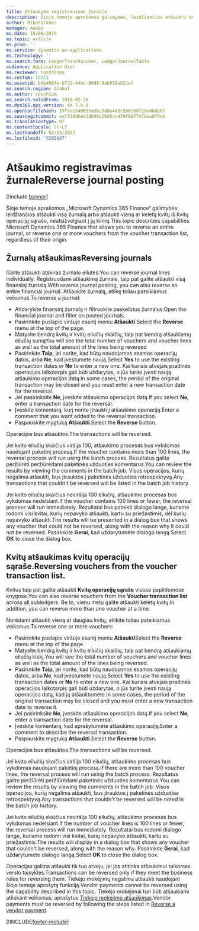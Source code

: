 ```yaml
---
title: Atšaukimo registravimas žurnale
description: Šioje temoje aprašomos galimybės, leidžiančios atšaukti kvitus iš kvitų operacijų sąrašo arba iš finansinių žurnalų.
author: MikeFalkner
manager: AnnBe
ms.date: 10/08/2019
ms.topic: article
ms.prod: ''
ms.service: dynamics-ax-applications
ms.technology: ''
ms.search.form: LedgerTransVoucher, LedgerJournalTable
audience: Application User
ms.reviewer: roschloma
ms.custom: 15721
ms.assetid: b4b406fa-b772-44ec-8dd8-8eb818a921ef
ms.search.region: Global
ms.author: roschlom
ms.search.validFrom: 2016-02-28
ms.dyn365.ops.version: AX 7.0.0
ms.openlocfilehash: 19f7ea540035a3bc9eba445c508cb6f29e4bd20f
ms.sourcegitcommit: eaf330dbee1db96c20d5ac479f007747bea079eb
ms.translationtype: HT
ms.contentlocale: lt-LT
ms.lasthandoff: 02/15/2021
ms.locfileid: "5205007"
---
```

# <a name="reverse-journal-posting"></a><span data-ttu-id="827af-103">Atšaukimo registravimas žurnale</span><span class="sxs-lookup"><span data-stu-id="827af-103">Reverse journal posting</span></span>

[!include [banner](../includes/banner.md)]

<span data-ttu-id="827af-104">Šioje temoje aprašomos „Microsoft Dynamics 365 Finance“ galimybės, leidžiančios atšaukti visą žurnalą arba atšaukti vieną ar keletą kvitų iš kvitų operacijų sąrašo, neatsižvelgiant į jų kilmę.</span><span class="sxs-lookup"><span data-stu-id="827af-104">This topic describes capabilities Microsoft Dynamics 365 Finance that allows you to reverse an entire journal, or reverse one or more vouchers from the voucher transaction list, regardless of their origin.</span></span> 

## <a name="reversing-journals"></a><span data-ttu-id="827af-105">Žurnalų atšaukimas</span><span class="sxs-lookup"><span data-stu-id="827af-105">Reversing journals</span></span>

<span data-ttu-id="827af-106">Galite atšaukti atskiras žurnalo eilutes.</span><span class="sxs-lookup"><span data-stu-id="827af-106">You can reverse journal lines individually.</span></span> <span data-ttu-id="827af-107">Registruodami atšaukimą žurnale, taip pat galite atšaukti visą finansinį žurnalą.</span><span class="sxs-lookup"><span data-stu-id="827af-107">With reverse journal posting, you can also reverse an entire financial journal.</span></span> <span data-ttu-id="827af-108">Atšaukite žurnalą, atlikę toliau pateikiamus veiksmus.</span><span class="sxs-lookup"><span data-stu-id="827af-108">To reverse a journal:</span></span> 

- <span data-ttu-id="827af-109">Atidarykite finansinį žurnalą ir filtruokite paskelbtus žurnalus.</span><span class="sxs-lookup"><span data-stu-id="827af-109">Open the financial journal and filter on posted journals.</span></span>
- <span data-ttu-id="827af-110">Pasirinkite puslapio viršuje esantį meniu **Atšaukti**.</span><span class="sxs-lookup"><span data-stu-id="827af-110">Select the **Reverse** menu at the top of the page.</span></span>
- <span data-ttu-id="827af-111">Matysite bendrą kvitų ir kvitų eilučių skaičių, taip pat bendrą atšaukiamų eilučių sumą</span><span class="sxs-lookup"><span data-stu-id="827af-111">You will see the total number of vouchers and voucher lines as well as the total amount of the lines being reversed</span></span>
- <span data-ttu-id="827af-112">Pasirinkite **Taip**, jei norite, kad būtų naudojamos esamos operacijų datos, arba **Ne**, kad įvestumėte naują.</span><span class="sxs-lookup"><span data-stu-id="827af-112">Select **Yes** to use the existing transaction dates or **No** to enter a new one.</span></span> <span data-ttu-id="827af-113">Kai kuriais atvejais pradinės operacijos laikotarpis gali būti uždarytas, o jūs turite įvesti naują atšaukimo operacijos datą.</span><span class="sxs-lookup"><span data-stu-id="827af-113">In some cases, the period of the original transaction may be closed and you must enter a new transaction date for the reversal.</span></span>
- <span data-ttu-id="827af-114">Jei pasirinksite **Ne**, įveskite atšaukimo operacijos datą.</span><span class="sxs-lookup"><span data-stu-id="827af-114">If you select **No**, enter a transaction date for the reversal.</span></span> 
- <span data-ttu-id="827af-115">Įveskite komentarą, kurį norite įtraukti į atšaukimo operaciją.</span><span class="sxs-lookup"><span data-stu-id="827af-115">Enter a comment that you want added to the reversal transaction.</span></span>
- <span data-ttu-id="827af-116">Paspauskite mygtuką **Atšaukti**.</span><span class="sxs-lookup"><span data-stu-id="827af-116">Select the **Reverse** button.</span></span>

<span data-ttu-id="827af-117">Operacijos bus atšauktos.</span><span class="sxs-lookup"><span data-stu-id="827af-117">The transactions will be reversed.</span></span> 

<span data-ttu-id="827af-118">Jei kvito eilučių skaičius viršija 100, atšaukimo procesas bus vykdomas naudojant paketinį procesą.</span><span class="sxs-lookup"><span data-stu-id="827af-118">If the voucher contains more than 100 lines, the reversal process will run using the batch process.</span></span> <span data-ttu-id="827af-119">Rezultatus galite peržiūrėti peržiūrėdami paketinės užduoties komentarus.</span><span class="sxs-lookup"><span data-stu-id="827af-119">You can review the results by viewing the comments in the batch job.</span></span> <span data-ttu-id="827af-120">Visos operacijos, kurių negalima atšaukti, bus įtrauktos į paketinės užduoties retrospektyvą.</span><span class="sxs-lookup"><span data-stu-id="827af-120">Any transactions that couldn't be reversed will be listed in the batch job history.</span></span>

<span data-ttu-id="827af-121">Jei kvito eilučių skaičius neviršija 100 eilučių, atšaukimo procesas bus vykdomas nedelsiant.</span><span class="sxs-lookup"><span data-stu-id="827af-121">If the voucher contains 100 lines or fewer, the reversal process will run immediately.</span></span> <span data-ttu-id="827af-122">Rezultatai bus pateikti dialogo lange, kuriame rodomi visi kvitai, kurių nepavyko atšaukti, kartu su priežastimis, dėl kurių nepavyko atšaukti.</span><span class="sxs-lookup"><span data-stu-id="827af-122">The results will be presented in a dialog box that shows any voucher that could not be reversed, along with the reason why it could not be reversed.</span></span> <span data-ttu-id="827af-123">Pasirinkite **Gerai**, kad uždarytumėte dialogo langą.</span><span class="sxs-lookup"><span data-stu-id="827af-123">Select **OK** to close the dialog box.</span></span>

## <a name="reversing-vouchers-from-the-voucher-transaction-list"></a><span data-ttu-id="827af-124">Kvitų atšaukimas kvitų operacijų sąraše.</span><span class="sxs-lookup"><span data-stu-id="827af-124">Reversing vouchers from the voucher transaction list.</span></span> 

<span data-ttu-id="827af-125">Kvitus taip pat galite atšaukti **Kvitų operacijų sąraše** visose papildomose knygose.</span><span class="sxs-lookup"><span data-stu-id="827af-125">You can also reverse vouchers from the **Voucher transaction list** across all subledgers.</span></span> <span data-ttu-id="827af-126">Be to, vienu metu galite atšaukti keletą kvitų.</span><span class="sxs-lookup"><span data-stu-id="827af-126">In addition, you can reverse more than one voucher at a time.</span></span> 

<span data-ttu-id="827af-127">Norėdami atšaukti vieną ar daugiau kvitų, atlikite toliau pateikiamus veiksmus.</span><span class="sxs-lookup"><span data-stu-id="827af-127">To reverse one or more vouchers:</span></span> 

- <span data-ttu-id="827af-128">Pasirinkite puslapio viršuje esantį meniu **Atšaukti**</span><span class="sxs-lookup"><span data-stu-id="827af-128">Select the **Reverse** menu at the top of the page</span></span>
- <span data-ttu-id="827af-129">Matysite bendrą kvitų ir kvitų eilučių skaičių, taip pat bendrą atšaukiamų eilučių kiekį.</span><span class="sxs-lookup"><span data-stu-id="827af-129">You will see the total number of vouchers and voucher lines as well as the total amount of the lines being reversed.</span></span>
- <span data-ttu-id="827af-130">Pasirinkite **Taip**, jei norite, kad būtų naudojamos esamos operacijų datos, arba **Ne**, kad įvestumėte naują.</span><span class="sxs-lookup"><span data-stu-id="827af-130">Select **Yes** to use the existing transaction dates or **No** to enter a new one.</span></span> <span data-ttu-id="827af-131">Kai kuriais atvejais pradinės operacijos laikotarpis gali būti uždarytas, o jūs turite įvesti naują operacijos datą, kad ją atšauktumėte.</span><span class="sxs-lookup"><span data-stu-id="827af-131">In some cases, the period of the original transaction may be closed and you must enter a new transaction date to reverse it.</span></span>
- <span data-ttu-id="827af-132">Jei pasirinksite **Ne**, įveskite atšaukimo operacijos datą.</span><span class="sxs-lookup"><span data-stu-id="827af-132">If you select **No**, enter a transaction date for the reversal.</span></span> 
- <span data-ttu-id="827af-133">Įveskite komentarą, kad aprašytumėte atšaukimo operaciją.</span><span class="sxs-lookup"><span data-stu-id="827af-133">Enter a comment to describe the reversal transaction.</span></span>
- <span data-ttu-id="827af-134">Paspauskite mygtuką **Atšaukti**.</span><span class="sxs-lookup"><span data-stu-id="827af-134">Select the **Reverse** button.</span></span>

<span data-ttu-id="827af-135">Operacijos bus atšauktos.</span><span class="sxs-lookup"><span data-stu-id="827af-135">The transactions will be reversed.</span></span> 

<span data-ttu-id="827af-136">Jei kvito eilučių skaičius viršija 100 eilučių, atšaukimo procesas bus vykdomas naudojant paketinį procesą.</span><span class="sxs-lookup"><span data-stu-id="827af-136">If there are more than 100 voucher lines, the reversal process will run using the batch process.</span></span> <span data-ttu-id="827af-137">Rezultatus galite peržiūrėti peržiūrėdami paketinės užduoties komentarus.</span><span class="sxs-lookup"><span data-stu-id="827af-137">You can review the results by viewing the comments in the batch job.</span></span> <span data-ttu-id="827af-138">Visos operacijos, kurių negalima atšaukti, bus įtrauktos į paketinės užduoties retrospektyvą.</span><span class="sxs-lookup"><span data-stu-id="827af-138">Any transactions that couldn't be reversed will be noted in the batch job history.</span></span>

<span data-ttu-id="827af-139">Jei kvito eilučių skaičius neviršija 100 eilučių, atšaukimo procesas bus vykdomas nedelsiant.</span><span class="sxs-lookup"><span data-stu-id="827af-139">If the number of voucher lines is 100 lines or fewer, the reversal process will run immediately.</span></span> <span data-ttu-id="827af-140">Rezultatai bus rodomi dialogo lange, kuriame rodomi visi kvitai, kurių nepavyko atšaukti, kartu su priežastimis.</span><span class="sxs-lookup"><span data-stu-id="827af-140">The results will display in a dialog box that shows any voucher that couldn't be reversed, along with the reason why.</span></span> <span data-ttu-id="827af-141">Pasirinkite **Gerai**, kad uždarytumėte dialogo langą.</span><span class="sxs-lookup"><span data-stu-id="827af-141">Select **OK** to close the dialog box.</span></span>

<span data-ttu-id="827af-142">Operacijas galima atšaukti tik tuo atveju, jei jos atitinka atšaukimui taikomas verslo taisykles.</span><span class="sxs-lookup"><span data-stu-id="827af-142">Transactions can be reversed only if they meet the business rules for reversing them.</span></span> <span data-ttu-id="827af-143">Tiekėjo mokėjimų negalima atšaukti naudojant šioje temoje aprašytą funkciją.</span><span class="sxs-lookup"><span data-stu-id="827af-143">Vendor payments cannot be reversed using the capability described in this topic.</span></span> <span data-ttu-id="827af-144">Tiekėjo mokėjimai turi būti atšaukiami atliekant veiksmus, aprašytus [Tiekėjo mokėjimo atšaukimas](https://docs.microsoft.com/dynamics365/finance/accounts-payable/reverse-vendor-payment).</span><span class="sxs-lookup"><span data-stu-id="827af-144">Vendor payments must be reversed by following the steps listed in [Reverse a vendor payment](https://docs.microsoft.com/dynamics365/finance/accounts-payable/reverse-vendor-payment).</span></span>



[!INCLUDE[footer-include](../../includes/footer-banner.md)]